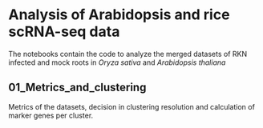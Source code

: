# Analysis of Arabidopsis and rice scRNA-seq data

The notebooks contain the code to analyze the merged datasets of RKN infected and mock roots in *Oryza sativa* and *Arabidopsis thaliana*

## 01_Metrics_and_clustering

Metrics of the datasets, decision in clustering resolution and calculation of marker genes per cluster.

